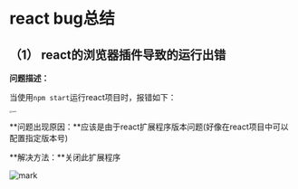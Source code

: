 # react bug总结

## （1） react的浏览器插件导致的运行出错

**问题描述：**

当使用`npm start`运行react项目时，报错如下：

<img src="http://qiniu.wind-zhou.com/blog/210407/bmCK96hC9g.png?imageslim" alt="mark" style="zoom:25%;" />

**问题出现原因：**应该是由于react扩展程序版本问题(好像在react项目中可以配置指定版本号)

**解决方法：**关闭此扩展程序

![mark](http://qiniu.wind-zhou.com/blog/210407/fHGE11E5J8.png?imageslim)